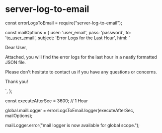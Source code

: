 # server-log-to-email

const errorLogsToEmail = require("server-log-to-email");

const mailOptions = {
  user: 'user_email',
  pass: 'password',
  to: 'to_user_email',
  subject: 'Error Logs for the Last Hour',
  html: `<p>Dear User,</p>
  <p>Attached, you will find the error logs for the last hour in a neatly formatted JSON file.</p>
  <p>Please don't hesitate to contact us if you have any questions or concerns.</p>
  <p>Thank you!</p>`,
};

const executeAfterSec = 3600; // 1 Hour

global.mailLogger = errorLogsToEmail.logger(executeAfterSec, mailOptions);

mailLogger.error("mail logger is now available for global scope.");